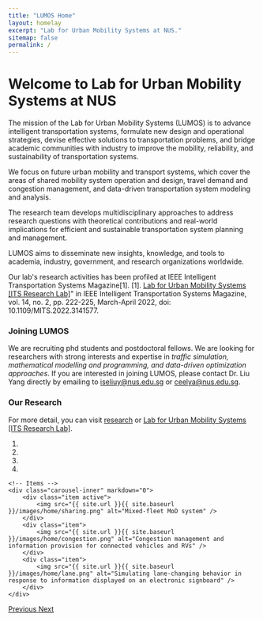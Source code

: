 ```yaml
---
title: "LUMOS Home"
layout: homelay
excerpt: "Lab for Urban Mobility Systems at NUS."
sitemap: false
permalink: /
---
```


# Welcome to Lab for Urban Mobility Systems at NUS

The mission of the Lab for Urban Mobility Systems (LUMOS) is to advance intelligent transportation systems, formulate new design and operational strategies, devise effective solutions to transportation problems, and bridge academic communities with industry to improve the mobility, reliability, and sustainability of transportation systems. 

We focus on future urban mobility and transport systems, which cover the areas of shared mobility system operation and design, travel demand and congestion management, and data-driven transportation system modeling and analysis. 

The research team develops multidisciplinary approaches to address research questions with theoretical contributions and real-world implications for efficient and sustainable transportation system planning and management. 

LUMOS aims to disseminate new insights, knowledge, and tools to academia, industry, government, and research organizations worldwide. 

Our lab's research activities has been profiled at IEEE Intelligent Transportation Systems Magazine[1]. 
[1]. [Lab for Urban Mobility Systems [ITS Research Lab]](https://ieeexplore.ieee.org/document/9733251)" in IEEE Intelligent Transportation Systems Magazine, vol. 14, no. 2, pp. 222-225, March-April 2022, doi: 10.1109/MITS.2022.3141577. 


### Joining LUMOS
We are recruiting phd students and postdoctoral fellows. We are looking for researchers with strong interests and expertise in *traffic simulation, mathematical modelling and programming, and data-driven optimization approaches*. If you are interested in joining LUMOS, please contact Dr. Liu Yang directly by emailing to [iseliuy@nus.edu.sg](iseliuy@nus.edu.sg) or [ceelya@nus.edu.sg](ceelya@nus.edu.sg).

### Our Research 
For more detail, you can visit [research](research) or [Lab for Urban Mobility Systems [ITS Research Lab]](https://ieeexplore.ieee.org/document/9733251). 
<div markdown="0" id="carousel" class="carousel slide" data-ride="carousel" data-interval="4000" data-pause="hover" >
    <!-- Menu -->
    <ol class="carousel-indicators">
        <li data-target="#carousel" data-slide-to="0" class="active"></li>
        <li data-target="#carousel" data-slide-to="1"></li>
        <li data-target="#carousel" data-slide-to="2"></li>
        <li data-target="#carousel" data-slide-to="3"></li>
    </ol>

    <!-- Items -->
    <div class="carousel-inner" markdown="0">
        <div class="item active">
            <img src="{{ site.url }}{{ site.baseurl }}/images/home/sharing.png" alt="Mixed-fleet MoD system" />
        </div>
        <div class="item">
            <img src="{{ site.url }}{{ site.baseurl }}/images/home/congestion.png" alt="Congestion management and information provision for connected vehicles and RVs" />
        </div>
        <div class="item">
            <img src="{{ site.url }}{{ site.baseurl }}/images/home/lane.png" alt="Simulating lane-changing behavior in response to information displayed on an electronic signboard" />
        </div>
    </div>
  <a class="left carousel-control" href="#carousel" role="button" data-slide="prev">
    <span class="glyphicon glyphicon-chevron-left" aria-hidden="true"></span>
    <span class="sr-only">Previous</span>
  </a>
  <a class="right carousel-control" href="#carousel" role="button" data-slide="next">
    <span class="glyphicon glyphicon-chevron-right" aria-hidden="true"></span>
    <span class="sr-only">Next</span>
  </a>
</div>



